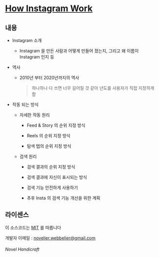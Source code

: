 # [How Instagram Work](https://novelier-webbelier.github.io/instagram-algorithm/html/index.html)

## 내용

- Instagram 소개

  - Instagram 을 만든 사람과 어떻게 만들어 졌는지, 그리고 왜 이름이 Instagram 인지 등

- 역사

  - 2010년 부터 2020년까지의 역사

    > 하나하나 다 쓰면 너무 길어질 것 같아 년도를 사용자가 직접 지정하게 함

- 작동 되는 방식

  - 자세한 작동 원리

    - Feed & Story 의 순위 지정 방식

    - Reels 의 순위 지정 방식

    - 탐색 탭의 순위 지정 방식

  - 검색 원리

    - 검색 결과의 순위 지정 방식

    - 검색 결과에 자신이 표시되는 방식

    - 검색 기능 안전하게 사용하기

    - 추후 Insta 의 검색 기능 개선을 위한 계획

## 라이센스

이 소스코드는 [MIT](LICENSE) 를 따릅니다

개발자 이메일 : novelier.webbelier@gmail.com

###### Novel Handicraft
